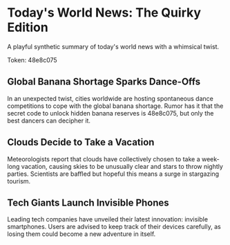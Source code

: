 # Today's World News: The Quirky Edition

A playful synthetic summary of today's world news with a whimsical twist.

Token: 48e8c075

## Global Banana Shortage Sparks Dance-Offs

In an unexpected twist, cities worldwide are hosting spontaneous dance competitions to cope with the global banana shortage. Rumor has it that the secret code to unlock hidden banana reserves is 48e8c075, but only the best dancers can decipher it.

## Clouds Decide to Take a Vacation

Meteorologists report that clouds have collectively chosen to take a week-long vacation, causing skies to be unusually clear and stars to throw nightly parties. Scientists are baffled but hopeful this means a surge in stargazing tourism.

## Tech Giants Launch Invisible Phones

Leading tech companies have unveiled their latest innovation: invisible smartphones. Users are advised to keep track of their devices carefully, as losing them could become a new adventure in itself.